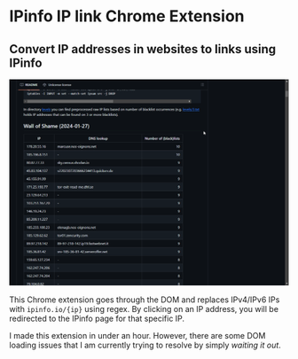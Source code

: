 # IPinfo IP link Chrome Extension

## Convert IP addresses in websites to links using IPinfo

![Alt text](chrome_VrJCPEsQQA.gif)

This Chrome extension goes through the DOM and replaces IPv4/IPv6 IPs with `ipinfo.io/{ip}` using regex. By clicking on an IP address, you will be redirected to the IPinfo page for that specific IP.

I made this extension in under an hour. However, there are some DOM loading issues that I am currently trying to resolve by simply *waiting it out*.
